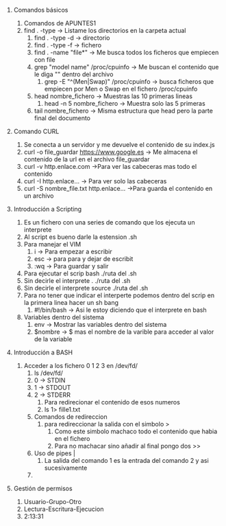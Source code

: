 1. Comandos básicos
   1. Comandos de APUNTES1
   2. find  . -type  -> Listame los directorios en la carpeta actual
      1. find . -type -d   -> directorio
      2. find . -type -f   -> fichero
      3. find . -name "file*" -> Me busca todos los ficheros que empiecen con file
      4. grep "model name" /proc/cpuinfo  -> Me buscan el contenido que le diga "" dentro del archivo
         1. grep -E "^(Men|Swap)" /proc/cpuinfo -> busca ficheros que empiecen por Men o Swap en el fichero /proc/cpuinfo
      5. head nombre_fichero  -> Muestras las 10 primeras lineas
         1. head -n 5 nombre_fichero   -> Muestra solo las 5 primeras
      6. tail nombre_fichero  -> Misma estructura que head pero la parte final del documento
2. Comando CURL
      1. Se conecta a un servidor y me devuelve el contenido de su index.js
      2. curl -o file_guardar https://www.google.es   -> Me almacena el contenido de la url en el archivo file_guardar
      3. curl -v http.enlace.com ->Para ver las cabeceras mas todo el contenido
      4. curl -I http.enlace...  -> Para ver solo las cabeceras
      5. curl -S nombre_file.txt http.enlace...  ->Para guarda el contenido en un archivo
3. Introducción a Scripting
   1. Es un fichero con una series de comando que los ejecuta un interprete
   2. Al script es bueno darle la estension .sh
   3. Para manejar el VIM
      1. i -> Para empezar a escribir
      2. esc -> para para y dejar de escribit
      3. :wq   -> Para guardar y salir
   4. Para ejecutar el scrip bash ./ruta del .sh
   5. Sin decirle el interprete . ./ruta del .sh
   6. Sin decirle el interprete source ./ruta del .sh
   7. Para no tener que indicar el interperte podemos dentro del scrip en la primera linea hacer un sh bang
      1. #!/bin/bash    -> Asi le estoy diciendo que el interprete en bash
   8. Variables dentro del sistema
      1. env   -> Mostrar las variables dentro del sistema
      2. $nombre  -> $ mas el nombre de la varible para acceder al valor de la variable
   
4. Introducción a BASH
   1. Acceder a los fichero 0 1 2 3 en /dev/fd/
      1. ls /dev/fd/
      2. 0 -> STDIN
      3. 1 -> STDOUT
      4. 2 -> STDERR
         1. Para redirecionar el contenido de esos numeros
         2. ls 1> fille1.txt
      5. Comandos de redireccion
         1. para redireccionar la salida con el simbolo >
            1. Como este simbolo machaco todo el contenido que habia en el fichero
            2. Para no machacar sino añadir al final pongo dos >>
      6. Uso de pipes |
         1. La salida del comando 1 es la entrada del comando 2 y asi sucesivamente
      7. 
5. Gestión de permisos
   1. Usuario-Grupo-Otro
   2. Lectura-Escritura-Ejecucion
   3. 2:13:31